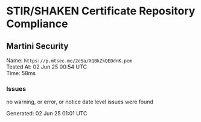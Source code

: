 # STIR/SHAKEN Certificate Repository Compliance

## Martini Security

Name: `https://p.mtsec.me/2e5a/XQBkZkQEDdnK.pem`\
Tested At: 02 Jun 25 00:54 UTC\
Time: 58ms

### Issues

no warning, or error, or notice date level issues were found

Generated: 02 Jun 25 01:01 UTC